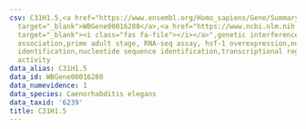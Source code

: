 ```yaml
---
csv: C31H1.5,<a href="https://www.ensembl.org/Homo_sapiens/Gene/Summary?db=core;g=WBGene00016288"
  target="_blank">WBGene00016288</a>,<a href="https://www.ncbi.nlm.nih.gov/pubmed/30894454"
  target="_blank"><i class="fas fa-file"></i></a>",genetic interference,functional
  association,prime adult stage, RNA-seq assay, hsf-1 overexpression,nucleotide sequence
  identification,nucleotide sequence identification,transcriptional regulation,up-regulates
  activity
data_alias: C31H1.5
data_id: WBGene00016288
data_numevidence: 1
data_species: Caenorhabditis elegans
data_taxid: '6239'
title: C31H1.5
---
```

